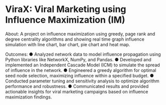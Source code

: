 # ViraX: Viral Marketing using Influence Maximization (IM)

About:
A project on influence maximization using greedy, page rank and degree centrality algorithms and showing real time graph influence simulation with line chart, bar chart, pie chart and heat map.

Outcomes:
● Analyzed network data to model influence propagation using Python libraries like NetworkX,
NumPy, and Pandas.
● Developed and implemented an Independent Cascade Model (ICM) to simulate the spread of
influence in the network.
● Engineered a greedy algorithm for optimal seed node selection, maximizing influence within a
specified budget.
● Conducted parameter tuning and sensitivity analysis to optimize algorithm performance and
robustness.
● Communicated results and provided actionable insights for viral marketing campaigns based on
influence maximization findings.

